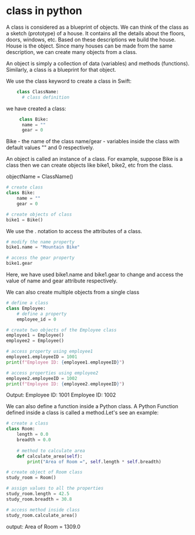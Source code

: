 # class in python

A class is considered as a blueprint of objects. We can think of the class as a sketch (prototype) of a house. It contains all the details about the floors, doors, windows, etc. Based on these descriptions we build the house. House is the object.
Since many houses can be made from the same description, we can create many objects from a class.


An object is simply a collection of data (variables) and methods (functions). Similarly, a class is a blueprint for that object.


We use the class keyword to create a class in Swift:

```python
    class ClassName:
      # class definition
```


we have created a class:

```python
     class Bike:
      name = ""
      gear = 0
```
Bike - the name of the class
name/gear - variables inside the class with default values "" and 0 respectively.


An object is called an instance of a class. For example, suppose Bike is a class then we can create objects like bike1, bike2, etc from the class.

objectName = ClassName()

```python 
# create class
class Bike:
    name = ""
    gear = 0

# create objects of class
bike1 = Bike()
```


We use the . notation to access the attributes of a class.

```python 
# modify the name property
bike1.name = "Mountain Bike"

# access the gear property
bike1.gear
```
Here, we have used bike1.name and bike1.gear to change and access the value of name and gear attribute respectively.



We can also create multiple objects from a single class

```python 
# define a class
class Employee:
    # define a property
    employee_id = 0

# create two objects of the Employee class
employee1 = Employee()
employee2 = Employee()

# access property using employee1
employee1.employeeID = 1001
print(f"Employee ID: {employee1.employeeID}")

# access properties using employee2
employee2.employeeID = 1002
print(f"Employee ID: {employee2.employeeID}")
```
Output:
Employee ID: 1001
Employee ID: 1002



We can also define a function inside a Python class. A Python Function defined inside a class is called a method.Let's see an example:

```python
# create a class
class Room:
    length = 0.0
    breadth = 0.0
    
    # method to calculate area
    def calculate_area(self):
        print("Area of Room =", self.length * self.breadth)

# create object of Room class
study_room = Room()

# assign values to all the properties 
study_room.length = 42.5
study_room.breadth = 30.8

# access method inside class
study_room.calculate_area()
```
output: Area of Room = 1309.0





















